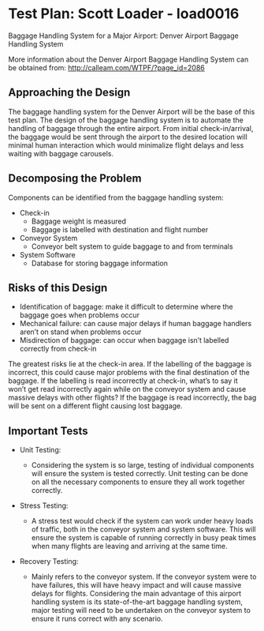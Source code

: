 Test Plan: Scott Loader - load0016
==================================

Baggage Handling System for a Major Airport: Denver Airport Baggage Handling System

More information about the Denver Airport Baggage Handling System can be obtained from: http://calleam.com/WTPF/?page_id=2086

Approaching the Design
----------------------

The baggage handling system for the Denver Airport will be the base of this test plan. The design of the baggage handling system is to automate the handling of baggage through the entire airport. From initial check-in/arrival, the baggage would be sent through the airport to the desired location will minimal human interaction which would minimalize flight delays and less waiting with baggage carousels.

Decomposing the Problem
-----------------------

Components can be identified from the baggage handling system:

 - Check-in
   - Baggage weight is measured
   - Baggage is labelled with destination and flight number
 - Conveyor System
   - Conveyor belt system to guide baggage to and from terminals
 - System Software
   - Database for storing baggage information

Risks of this Design
--------------------

 - Identification of baggage: make it difficult to determine where the baggage goes when problems occur
 - Mechanical failure: can cause major delays if human baggage handlers aren’t on stand when problems occur
 - Misdirection of baggage: can occur when baggage isn’t labelled correctly from check-in

The greatest risks lie at the check-in area. If the labelling of the baggage is incorrect, this could cause major problems with the final destination of the baggage. If the labelling is read incorrectly at check-in, what’s to say it won’t get read incorrectly again while on the conveyor system and cause massive delays with other flights? If the baggage is read incorrectly, the bag will be sent on a different flight causing lost baggage.

Important Tests
---------------

 - Unit Testing:
   - Considering the system is so large, testing of individual components will ensure the system is tested correctly. Unit testing can be done on all the necessary components to ensure they all work together correctly.

 - Stress Testing:
   - A stress test would check if the system can work under heavy loads of traffic, both in the conveyor system and system software. This will ensure the system is capable of running correctly in busy peak times when many flights are leaving and arriving at the same time.

 - Recovery Testing:
   - Mainly refers to the conveyor system. If the conveyor system were to have failures, this will have heavy impact and will cause massive delays for flights. Considering the main advantage of this airport handling system is its state-of-the-art baggage handling system, major testing will need to be undertaken on the conveyor system to ensure it runs correct with any scenario.
